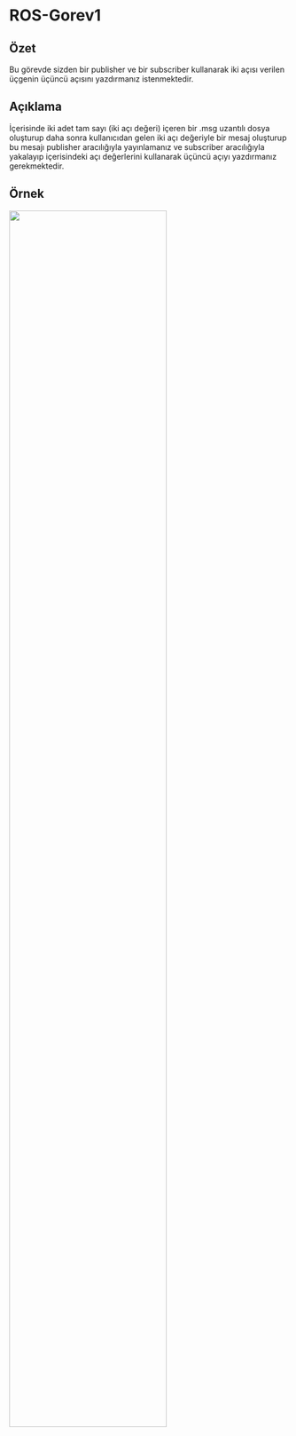 # ROS-Gorev1
## Özet
Bu görevde sizden bir publisher ve bir subscriber kullanarak iki açısı verilen üçgenin üçüncü açısını yazdırmanız istenmektedir.
## Açıklama
İçerisinde iki adet tam sayı (iki açı değeri) içeren bir .msg uzantılı dosya oluşturup daha sonra kullanıcıdan gelen iki açı değeriyle bir mesaj oluşturup bu mesajı publisher aracılığıyla yayınlamanız ve subscriber aracılığıyla yakalayıp içerisindeki açı değerlerini kullanarak üçüncü açıyı yazdırmanız gerekmektedir.
## Örnek
<img src="https://github.com/omersafakbebek/gorev/blob/master/Ornek.gif" width=75% height=75%>
